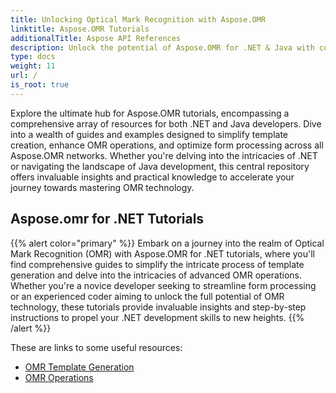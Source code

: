 ```yaml
---
title: Unlocking Optical Mark Recognition with Aspose.OMR 
linktitle: Aspose.OMR Tutorials
additionalTitle: Aspose API References
description: Unlock the potential of Aspose.OMR for .NET & Java with comprehensive tutorials. Simplify template creation & enhance OMR operations effortlessly.
type: docs
weight: 11
url: /
is_root: true
---
```


Explore the ultimate hub for Aspose.OMR tutorials, encompassing a comprehensive array of resources for both .NET and Java developers. Dive into a wealth of guides and examples designed to simplify template creation, enhance OMR operations, and optimize form processing across all Aspose.OMR networks. Whether you're delving into the intricacies of .NET or navigating the landscape of Java development, this central repository offers invaluable insights and practical knowledge to accelerate your journey towards mastering OMR technology.

## Aspose.omr for .NET Tutorials
{{% alert color="primary" %}}
Embark on a journey into the realm of Optical Mark Recognition (OMR) with Aspose.OMR for .NET tutorials, where you'll find comprehensive guides to simplify the intricate process of template generation and delve into the intricacies of advanced OMR operations. Whether you're a novice developer seeking to streamline form processing or an experienced coder aiming to unlock the full potential of OMR technology, these tutorials provide invaluable insights and step-by-step instructions to propel your .NET development skills to new heights.
{{% /alert %}}

These are links to some useful resources:
 
- [OMR Template Generation](./net/omr-template-generation/)
- [OMR Operations](./net/omr-operations/)